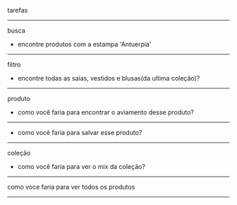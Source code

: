 tarefas

---

busca
- encontre produtos com a estampa 'Antuerpia'

---

filtro
- encontre todas as saias, vestidos e blusas(da ultima coleção)?

---

produto
- como você faria para encontrar o aviamento desse produto?

---

- como você faria para salvar esse produto?

---

coleção
- como você faria para ver o mix da coleção?

---

como voce faria para ver todos os produtos 

---
